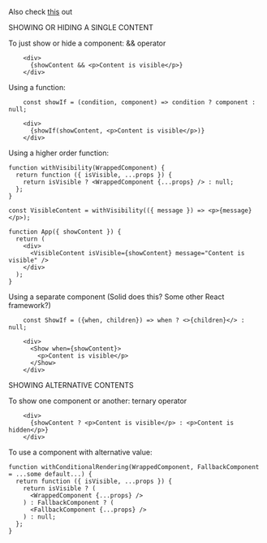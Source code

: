 Also check [this](https://medium.com/@xiuerold/revolutionizing-reacts-conditional-rendering-378b2aefa4d5) out

SHOWING OR HIDING A SINGLE CONTENT

To just show or hide a component: && operator

```
    <div>
      {showContent && <p>Content is visible</p>}
    </div>
```

Using a function:

```
    const showIf = (condition, component) => condition ? component : null;

    <div>
      {showIf(showContent, <p>Content is visible</p>)}
    </div>
```

Using a higher order function:

```
function withVisibility(WrappedComponent) {
  return function ({ isVisible, ...props }) {
    return isVisible ? <WrappedComponent {...props} /> : null;
  };
}

const VisibleContent = withVisibility(({ message }) => <p>{message}</p>);

function App({ showContent }) {
  return (
    <div>
      <VisibleContent isVisible={showContent} message="Content is visible" />
    </div>
  );
}
```

Using a separate component (Solid does this? Some other React framework?)

```
    const ShowIf = ({when, children}) => when ? <>{children}</> : null;

    <div>
      <Show when={showContent}>
        <p>Content is visible</p>
      </Show>
    </div>
```

SHOWING ALTERNATIVE CONTENTS

To show one component or another: ternary operator

```
    <div>
      {showContent ? <p>Content is visible</p> : <p>Content is hidden</p>}
    </div>
```

To use a component with alternative value:

```
function withConditionalRendering(WrappedComponent, FallbackComponent = ...some default...) {
  return function ({ isVisible, ...props }) {
    return isVisible ? (
      <WrappedComponent {...props} />
    ) : FallbackComponent ? (
      <FallbackComponent {...props} />
    ) : null;
  };
}

```
